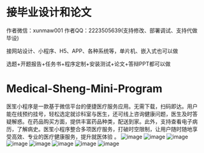 # 接毕业设计和论文
作者微信：xunmaw001  作者QQ：2223505639(支持修改、部署调试、支持代做毕设)

接网站设计、小程序、H5、APP、各种系统等，单片机、嵌入式也可以做

选题+开题报告+任务书+程序定制+安装测试+论文+答辩PPT都可以做
# Medical-Sheng-Mini-Program
医笙小程序是一款基于微信平台的便捷医疗服务应用。无需下载，扫码即达。用户能在线预约挂号，轻松选定就诊科室与医生，还可线上咨询健康问题，医生及时答疑解惑。在药品购买方面，提供丰富药品种类，配送到家。此外，支持查看电子病历，了解病史。医笙小程序整合多项医疗服务，打破时空限制，让用户随时随地享受高效、专业的医疗健康服务，提升就医体验 。 
![image](https://github.com/user-attachments/assets/5370b9a1-4f05-4c59-82d1-5f8dc69f9f74)
![image](https://github.com/user-attachments/assets/e3cc71d0-06d4-4f1d-9dcb-1a057dcb5e0f)
![image](https://github.com/user-attachments/assets/fe9281aa-0c5a-463c-a344-013d75856f3e)
![image](https://github.com/user-attachments/assets/8a5e7939-1a8b-4566-8822-0e793eb4e9b8)
![image](https://github.com/user-attachments/assets/8ae309fd-0f55-4319-8301-83a8f27a7882)
![image](https://github.com/user-attachments/assets/17b6e0fe-09e0-41bb-aff2-75255178cd56)
![image](https://github.com/user-attachments/assets/c92807a8-c832-4682-8c93-1eb443fa00d8)
![image](https://github.com/user-attachments/assets/8b721909-cfdf-4bdc-88c1-201b0a735bcb)
